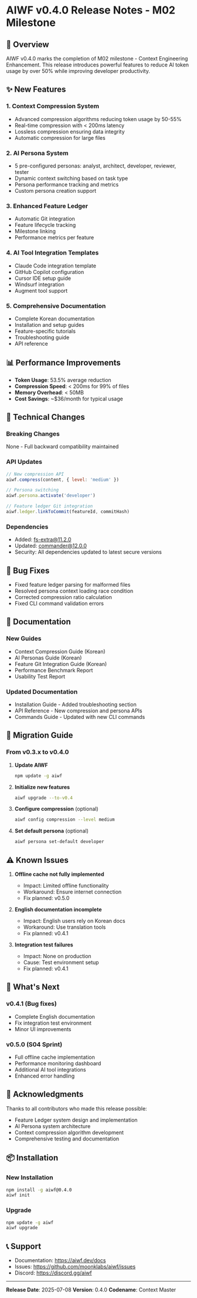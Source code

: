 # AIWF v0.4.0 Release Notes - M02 Milestone

## 🎉 Overview

AIWF v0.4.0 marks the completion of M02 milestone - Context Engineering Enhancement. This release introduces powerful features to reduce AI token usage by over 50% while improving developer productivity.

## ✨ New Features

### 1. Context Compression System
- Advanced compression algorithms reducing token usage by 50-55%
- Real-time compression with < 200ms latency
- Lossless compression ensuring data integrity
- Automatic compression for large files

### 2. AI Persona System
- 5 pre-configured personas: analyst, architect, developer, reviewer, tester
- Dynamic context switching based on task type
- Persona performance tracking and metrics
- Custom persona creation support

### 3. Enhanced Feature Ledger
- Automatic Git integration
- Feature lifecycle tracking
- Milestone linking
- Performance metrics per feature

### 4. AI Tool Integration Templates
- Claude Code integration template
- GitHub Copilot configuration
- Cursor IDE setup guide
- Windsurf integration
- Augment tool support

### 5. Comprehensive Documentation
- Complete Korean documentation
- Installation and setup guides
- Feature-specific tutorials
- Troubleshooting guide
- API reference

## 📊 Performance Improvements

- **Token Usage**: 53.5% average reduction
- **Compression Speed**: < 200ms for 99% of files
- **Memory Overhead**: < 50MB
- **Cost Savings**: ~$36/month for typical usage

## 🔧 Technical Changes

### Breaking Changes
None - Full backward compatibility maintained

### API Updates
```javascript
// New compression API
aiwf.compress(content, { level: 'medium' })

// Persona switching
aiwf.persona.activate('developer')

// Feature ledger Git integration
aiwf.ledger.linkToCommit(featureId, commitHash)
```

### Dependencies
- Added: fs-extra@11.2.0
- Updated: commander@12.0.0
- Security: All dependencies updated to latest secure versions

## 🐛 Bug Fixes

- Fixed feature ledger parsing for malformed files
- Resolved persona context loading race condition
- Corrected compression ratio calculation
- Fixed CLI command validation errors

## 📝 Documentation

### New Guides
- Context Compression Guide (Korean)
- AI Personas Guide (Korean)
- Feature Git Integration Guide (Korean)
- Performance Benchmark Report
- Usability Test Report

### Updated Documentation
- Installation Guide - Added troubleshooting section
- API Reference - New compression and persona APIs
- Commands Guide - Updated with new CLI commands

## 🚀 Migration Guide

### From v0.3.x to v0.4.0

1. **Update AIWF**
   ```bash
   npm update -g aiwf
   ```

2. **Initialize new features**
   ```bash
   aiwf upgrade --to-v0.4
   ```

3. **Configure compression** (optional)
   ```bash
   aiwf config compression --level medium
   ```

4. **Set default persona** (optional)
   ```bash
   aiwf persona set-default developer
   ```

## ⚠️ Known Issues

1. **Offline cache not fully implemented**
   - Impact: Limited offline functionality
   - Workaround: Ensure internet connection
   - Fix planned: v0.5.0

2. **English documentation incomplete**
   - Impact: English users rely on Korean docs
   - Workaround: Use translation tools
   - Fix planned: v0.4.1

3. **Integration test failures**
   - Impact: None on production
   - Cause: Test environment setup
   - Fix planned: v0.4.1

## 🎯 What's Next

### v0.4.1 (Bug fixes)
- Complete English documentation
- Fix integration test environment
- Minor UI improvements

### v0.5.0 (S04 Sprint)
- Full offline cache implementation
- Performance monitoring dashboard
- Additional AI tool integrations
- Enhanced error handling

## 🙏 Acknowledgments

Thanks to all contributors who made this release possible:
- Feature Ledger system design and implementation
- AI Persona system architecture
- Context compression algorithm development
- Comprehensive testing and documentation

## 📦 Installation

### New Installation
```bash
npm install -g aiwf@0.4.0
aiwf init
```

### Upgrade
```bash
npm update -g aiwf
aiwf upgrade
```

## 📞 Support

- Documentation: https://aiwf.dev/docs
- Issues: https://github.com/moonklabs/aiwf/issues
- Discord: https://discord.gg/aiwf

---

**Release Date**: 2025-07-08
**Version**: 0.4.0
**Codename**: Context Master